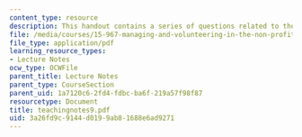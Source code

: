 ```yaml
---
content_type: resource
description: This handout contains a series of questions related to the case study.
file: /media/courses/15-967-managing-and-volunteering-in-the-non-profit-sector-spring-2005/3a26fd9c9144d0199ab81688e6ad9271_teachingnotes9.pdf
file_type: application/pdf
learning_resource_types:
- Lecture Notes
ocw_type: OCWFile
parent_title: Lecture Notes
parent_type: CourseSection
parent_uid: 1a7120c6-2fd4-fdbc-ba6f-219a57f98f87
resourcetype: Document
title: teachingnotes9.pdf
uid: 3a26fd9c-9144-d019-9ab8-1688e6ad9271
---
```

